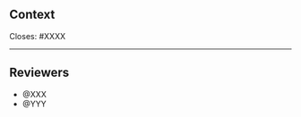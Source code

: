 ## Context

Closes: #XXXX

<!-- Add a description of the changes that this PR introduces. -->

---

## Reviewers

- @XXX
- @YYY
